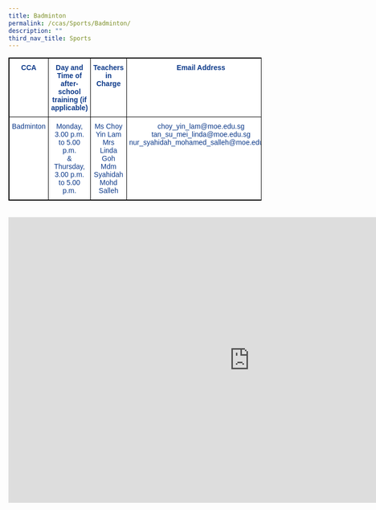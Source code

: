 ```yaml
---
title: Badminton
permalink: /ccas/Sports/Badminton/
description: ""
third_nav_title: Sports
---
```

<style type="text/css">
.tg  {border-collapse:collapse;border-spacing:0;}
.tg td{border-color:black;border-style:solid;border-width:1px;font-family:Arial, sans-serif;font-size:14px;
  overflow:hidden;padding:10px 5px;word-break:normal;}
.tg th{border-color:black;border-style:solid;border-width:1px;font-family:Arial, sans-serif;font-size:14px;
  font-weight:normal;overflow:hidden;padding:10px 5px;word-break:normal;}
.tg .tg-pg9x{background-color:#FFF;color:#0C3989;font-weight:bold;text-align:center;vertical-align:top}
.tg .tg-u2s6{background-color:#FFF;color:#0C3989;text-align:center;vertical-align:top}
</style>
<table class="tg" style="border: 1px solid black">
<thead>
  <tr style="border: 1px solid black">
    <th class="tg-pg9x" style="border: 1px solid black">CCA</th>
    <th class="tg-pg9x" style="border: 1px solid black">Day and Time of after-school training (if applicable)</th>
    <th class="tg-pg9x" style="border: 1px solid black">Teachers in Charge</th>
    <th class="tg-pg9x" style="border: 1px solid black">Email Address</th>
  </tr>
</thead>
<tbody>
  <tr style="border: 1px solid black">
    <td class="tg-u2s6" style="border: 1px solid black">Badminton</td>
    <td class="tg-u2s6" style="border: 1px solid black">Monday, 3.00 p.m. to 5.00 p.m.<br>&amp;<br><span style="font-weight:400;color:#0C3989">Thursday, 3.00 p.m. to 5.00 p.m.</span></td>
    <td class="tg-u2s6" style="border: 1px solid black">Ms Choy Yin Lam<br>Mrs Linda Goh<br>Mdm Syahidah Mohd Salleh</td>
    <td class="tg-u2s6" style="border: 1px solid black">choy_yin_lam@moe.edu.sg tan_su_mei_linda@moe.edu.sg<br>nur_syahidah_mohamed_salleh@moe.edu.sg</td>
  </tr>
</tbody>
</table><br>


<iframe allowfullscreen="true" height="569" width="960" frameborder="0" src="https://docs.google.com/presentation/d/e/2PACX-1vSHSnBTDTg00hfgbWDyyFnLgiXFo2Ejc9M0P6iHcV-XdIxRBUEs1Dg9uURwjqzEGZylDP68j4AFU6tL/embed?start=false&amp;loop=false&amp;delayms=3000"></iframe>
